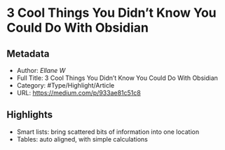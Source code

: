 # 3 Cool Things You Didn’t Know You Could Do With Obsidian

## Metadata

* Author: *Ellane W*
* Full Title: 3 Cool Things You Didn’t Know You Could Do With Obsidian
* Category: #Type/Highlight/Article
* URL: https://medium.com/p/933ae81c51c8

## Highlights

* Smart lists: bring scattered bits of information into one location
* Tables: auto aligned, with simple calculations
